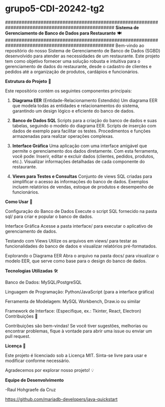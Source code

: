 # grupo5-CDI-20242-tg2
################################################################################################
**Sistema de Gerenciamento de Banco de Dados para Restaurante** 🍽️
################################################################################################
Bem-vindo ao repositório do nosso Sistema de Gerenciamento de Banco de Dados (SGBD) desenvolvido para atender as necessidades de um restaurante. Este projeto tem como objetivo fornecer uma solução robusta e intuitiva para o gerenciamento de dados do restaurante, desde o cadastro de clientes e pedidos até a organização de produtos, cardápios e funcionários.

**Estrutura do Projeto** 📂

Este repositório contém os seguintes componentes principais:

1. **Diagrama EER** (Entidade-Relacionamento Estendido)
Um diagrama EER que modela todas as entidades e relacionamentos do sistema, garantindo um design lógico e eficiente do banco de dados.

2. **Banco de Dados SQL**
Scripts para a criação do banco de dados e suas tabelas, seguindo o modelo do diagrama EER.
Scripts de inserção com dados de exemplo para facilitar os testes.
Procedimentos e funções armazenadas para realizar operações complexas.

3. **Interface Gráfica**
Uma aplicação com uma interface amigável que permite o gerenciamento dos dados diretamente. Com esta ferramenta, você pode:
Inserir, editar e excluir dados (clientes, pedidos, produtos, etc.).
Visualizar informações detalhadas de cada componente do restaurante.

4. **Views para Testes e Consultas**
Conjunto de views SQL criadas para simplificar o acesso às informações do banco de dados.
Exemplos incluem relatórios de vendas, estoque de produtos e desempenho de funcionários.

**Como Usar** 🚀

Configuração do Banco de Dados
Execute o script SQL fornecido na pasta sql/ para criar e popular o banco de dados.

Interface Gráfica
Acesse a pasta interface/ para executar o aplicativo de gerenciamento de dados.

Testando com Views
Utilize os arquivos em views/ para testar as funcionalidades do banco de dados e visualizar relatórios pré-formatados.

Explorando o Diagrama EER
Abra o arquivo na pasta docs/ para visualizar o modelo EER, que serve como base para o design do banco de dados.

**Tecnologias Utilizadas** 🛠️

Banco de Dados: MySQL/PostgreSQL

Linguagem de Programação: Python/JavaScript (para a interface gráfica)

Ferramenta de Modelagem: MySQL Workbench, Draw.io ou similar

Framework de Interface: (Especifique, ex.: Tkinter, React, Electron)
Contribuições 🤝

Contribuições são bem-vindas! Se você tiver sugestões, melhorias ou encontrar problemas, fique à vontade para abrir uma issue ou enviar um pull request.

**Licença** 📄

Este projeto é licenciado sob a Licença MIT. Sinta-se livre para usar e modificar conforme necessário.

Agradecemos por explorar nosso projeto! 💡

**Equipe de Desenvolvimento**

-Raul Hohgraefe da Cruz


https://github.com/mariadb-developers/java-quickstart
